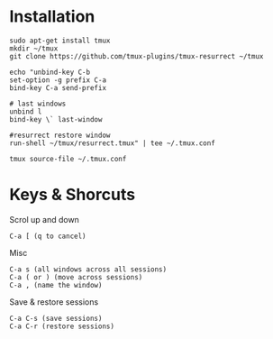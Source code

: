 # Installation
```
sudo apt-get install tmux
mkdir ~/tmux
git clone https://github.com/tmux-plugins/tmux-resurrect ~/tmux

echo "unbind-key C-b
set-option -g prefix C-a
bind-key C-a send-prefix

# last windows
unbind l
bind-key \` last-window

#resurrect restore window
run-shell ~/tmux/resurrect.tmux" | tee ~/.tmux.conf

tmux source-file ~/.tmux.conf
```


# Keys & Shorcuts 

Scrol up and down

`C-a [ (q to cancel)`

Misc
```
C-a s (all windows across all sessions)
C-a ( or ) (move across sessions)
C-a , (name the window)
```



Save & restore sessions

```
C-a C-s (save sessions)
C-a C-r (restore sessions)
```
